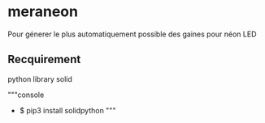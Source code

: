 # meraneon
Pour génerer le plus automatiquement possible des gaines pour néon LED

## Recquirement

python library solid

"""console
- $ pip3 install solidpython
"""
